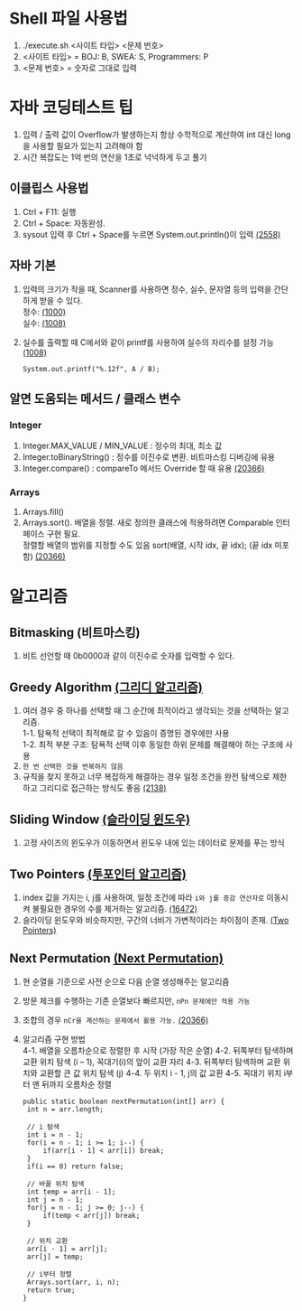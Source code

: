 # Shell 파일 사용법

1. ./execute.sh <사이트 타입> <문제 번호>
2. <사이트 타입> = BOJ: B, SWEA: S, Programmers: P
3. <문제 번호> = 숫자로 그대로 입력

# 자바 코딩테스트 팁

1. 입력 / 출력 값이 Overflow가 발생하는지 항상 수학적으로 계산하여 int 대신 long을 사용할 필요가 있는지 고려해야 함
2. 시간 복잡도는 1억 번의 연산을 1초로 넉넉하게 두고 풀기

## 이클립스 사용법

1. Ctrl + F11: 실행
2. Ctrl + Space: 자동완성.
3. sysout 입력 후 Ctrl + Space를 누르면 System.out.println()이 입력 [(2558)](https://github.com/rldnjs7723/CodingTest/blob/main/BOJ/2000/Main_2558.java)

## 자바 기본

1. 입력의 크기가 작을 때, Scanner를 사용하면 정수, 실수, 문자열 등의 입력을 간단하게 받을 수 있다.  
   정수: [(1000)](https://github.com/rldnjs7723/CodingTest/blob/main/BOJ/1000/Main_1000.java)  
   실수: [(1008)](https://github.com/rldnjs7723/CodingTest/blob/main/BOJ/1000/Main_1008.java)
2. 실수를 출력할 때 C에서와 같이 printf를 사용하여 실수의 자리수를 설정 가능 [(1008)](https://github.com/rldnjs7723/CodingTest/blob/main/BOJ/1000/Main_1008.java)

   ```
   System.out.printf("%.12f", A / B);
   ```

## 알면 도움되는 메서드 / 클래스 변수

### Integer

1. Integer.MAX_VALUE / MIN_VALUE : 정수의 최대, 최소 값
2. Integer.toBinaryString() : 정수를 이진수로 변환. 비트마스킹 디버깅에 유용
3. Integer.compare() : compareTo 메서드 Override 할 때 유용 [(20366)](https://github.com/rldnjs7723/CodingTest/blob/main/BOJ/20000/Main_20366.java)

### Arrays

1. Arrays.fill()
2. Arrays.sort(). 배열을 정렬. 새로 정의한 클래스에 적용하려면 Comparable 인터페이스 구현 필요.  
   정렬할 배열의 범위를 지정할 수도 있음 sort(배열, 시작 idx, 끝 idx); (끝 idx 미포함) [(20366)](https://github.com/rldnjs7723/CodingTest/blob/main/BOJ/20000/Main_20366.java)

# 알고리즘

## Bitmasking (비트마스킹)

1. 비트 선언할 때 0b0000과 같이 이진수로 숫자를 입력할 수 있다.

## Greedy Algorithm [(그리디 알고리즘)](https://github.com/rldnjs7723/CodingTest/blob/main/Ideas/Greedy.md)

1. 여러 경우 중 하나를 선택할 때 그 순간에 최적이라고 생각되는 것을 선택하는 알고리즘.  
   1-1. 탐욕적 선택이 최적해로 갈 수 있음이 증명된 경우에만 사용  
   1-2. 최적 부분 구조: 탐욕적 선택 이후 동일한 하위 문제를 해결해야 하는 구조에 사용
2. `한 번 선택한 것을 번복하지 않음`
3. 규칙을 찾지 못하고 너무 복잡하게 해결하는 경우 일정 조건을 완전 탐색으로 제한하고 그리디로 접근하는 방식도 좋음 [(2138)](https://github.com/rldnjs7723/CodingTest/blob/main/BOJ/2000/Main_2138.java)

## Sliding Window [(슬라이딩 윈도우)](https://github.com/rldnjs7723/CodingTest/blob/main/Ideas/SlidingWindow.md)

1. 고정 사이즈의 윈도우가 이동하면서 윈도우 내에 있는 데이터로 문제를 푸는 방식

## Two Pointers [(투포인터 알고리즘)](https://github.com/rldnjs7723/CodingTest/blob/main/Ideas/TwoPointers.md)

1. index 값을 가지는 i, j를 사용하여, 일정 조건에 따라 `i와 j를 증감 연산자로` 이동시켜 불필요한 경우의 수를 제거하는 알고리즘. [(16472)](https://github.com/rldnjs7723/CodingTest/blob/main/BOJ/16000/Main_16472.java)
2. 슬라이딩 윈도우와 비슷하지만, 구간의 너비가 가변적이라는 차이점이 존재. [(Two Pointers)](https://butter-shower.tistory.com/226)

## Next Permutation [(Next Permutation)](https://github.com/rldnjs7723/CodingTest/blob/main/Ideas/NextPermutation.md)

1. 현 순열을 기준으로 사전 순으로 다음 순열 생성해주는 알고리즘
2. 방문 체크를 수행하는 기존 순열보다 빠르지만, `nPn 문제에만 적용 가능`
3. 조합의 경우 `nCr을 계산하는 문제에서 활용 가능.` [(20366)](https://github.com/rldnjs7723/CodingTest/blob/main/BOJ/20000/Main_20366.java)
4. 알고리즘 구현 방법  
   4-1. 배열을 오름차순으로 정렬한 후 시작 (가장 작은 순열)
   4-2. 뒤쪽부터 탐색하며 교환 위치 탐색 (i – 1), 꼭대기(i)의 앞이 교환 자리
   4-3. 뒤쪽부터 탐색하며 교환 위치와 교환할 큰 값 위치 탐색 (j)
   4-4. 두 위치 i - 1, j의 값 교환
   4-5. 꼭대기 위치 i부터 맨 뒤까지 오름차순 정렬

   ```
   public static boolean nextPermutation(int[] arr) {
   	int n = arr.length;

   	// i 탐색
   	int i = n - 1;
   	for(i = n - 1; i >= 1; i--) {
   		if(arr[i - 1] < arr[i]) break;
   	}
   	if(i == 0) return false;

   	// 바꿀 위치 탐색
   	int temp = arr[i - 1];
   	int j = n - 1;
   	for(j = n - 1; j >= 0; j--) {
   		if(temp < arr[j]) break;
   	}

   	// 위치 교환
   	arr[i - 1] = arr[j];
   	arr[j] = temp;

   	// i부터 정렬
   	Arrays.sort(arr, i, n);
   	return true;
   }
   ```
